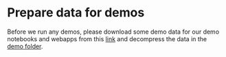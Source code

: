 # Prepare data for demos
Before we run any demos, please download some demo data for our demo notebooks and webapps from this [link](https://zenodo.org/records/15376499/files/demo_data_base.zip?download=1) and decompress the data in the [demo folder](https://github.com/microsoft/CameraTraps/tree/main/demo). 